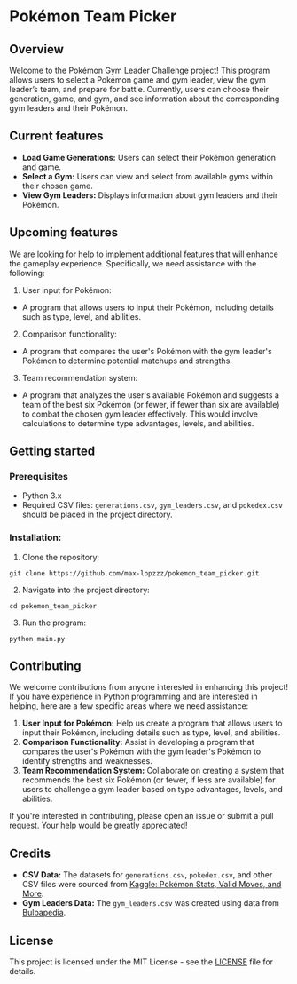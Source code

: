# Pokémon Team Picker
## Overview
Welcome to the Pokémon Gym Leader Challenge project! This program allows users to select a Pokémon game and gym leader, view the gym leader’s team, and prepare for battle. Currently, users can choose their generation, game, and gym, and see information about the corresponding gym leaders and their Pokémon.

## Current features
- **Load Game Generations:** Users can select their Pokémon generation and game.
- **Select a Gym:** Users can view and select from available gyms within their chosen game.
- **View Gym Leaders:** Displays information about gym leaders and their Pokémon.

## Upcoming features
We are looking for help to implement additional features that will enhance the gameplay experience. Specifically, we need assistance with the following:
1. User input for Pokémon:
- A program that allows users to input their Pokémon, including details such as type, level, and abilities.
2. Comparison functionality:
- A program that compares the user's Pokémon with the gym leader's Pokémon to determine potential matchups and strengths.
3. Team recommendation system:
- A program that analyzes the user's available Pokémon and suggests a team of the best six Pokémon (or fewer, if fewer than six are available) to combat the chosen gym leader effectively. This would involve calculations to determine type advantages, levels, and abilities.

## Getting started
### Prerequisites
- Python 3.x
- Required CSV files: `generations.csv`, `gym_leaders.csv`, and `pokedex.csv` should be placed in the project directory.

### Installation:
1. Clone the repository:
```
git clone https://github.com/max-lopzzz/pokemon_team_picker.git
```
2. Navigate into the project directory:
```
cd pokemon_team_picker
```
3. Run the program:
```
python main.py
```

## Contributing
We welcome contributions from anyone interested in enhancing this project! If you have experience in Python programming and are interested in helping, here are a few specific areas where we need assistance:
1. **User Input for Pokémon:** Help us create a program that allows users to input their Pokémon, including details such as type, level, and abilities.
2. **Comparison Functionality:** Assist in developing a program that compares the user's Pokémon with the gym leader's Pokémon to identify strengths and weaknesses.
3. **Team Recommendation System:** Collaborate on creating a system that recommends the best six Pokémon (or fewer, if less are available) for users to challenge a gym leader based on type advantages, levels, and abilities.

If you're interested in contributing, please open an issue or submit a pull request. Your help would be greatly appreciated!

## Credits
- **CSV Data:** The datasets for `generations.csv`, `pokedex.csv`, and other CSV files were sourced from [Kaggle: Pokémon Stats, Valid Moves, and More](https://www.kaggle.com/datasets/jakejoeanderson/pokemon-stats-valid-moves-more).
- **Gym Leaders Data:** The `gym_leaders.csv` was created using data from [Bulbapedia](https://bulbapedia.bulbagarden.net/wiki/Main_Page).

## License
This project is licensed under the MIT License - see the [LICENSE](LICENSE) file for details.